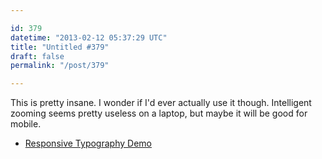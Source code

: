 ```yaml
---

id: 379
datetime: "2013-02-12 05:37:29 UTC"
title: "Untitled #379"
draft: false
permalink: "/post/379"

---
```


This is pretty insane. I wonder if I'd ever actually use it though. Intelligent zooming seems pretty useless on a laptop, but maybe it will be good for mobile. 

 
 * [Responsive Typography Demo](https://webdesign.maratz.com/lab/responsivetypography/realtime/)



